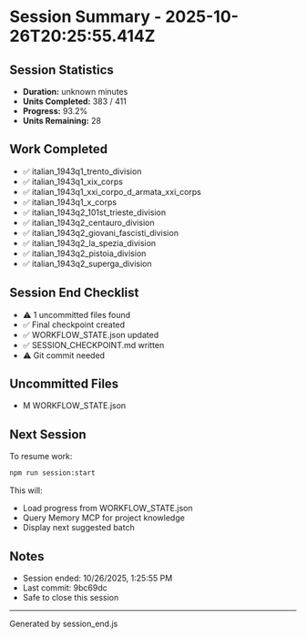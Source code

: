 # Session Summary - 2025-10-26T20:25:55.414Z

## Session Statistics

- **Duration:** unknown minutes
- **Units Completed:** 383 / 411
- **Progress:** 93.2%
- **Units Remaining:** 28

## Work Completed

- ✅ italian_1943q1_trento_division
- ✅ italian_1943q1_xix_corps
- ✅ italian_1943q1_xxi_corpo_d_armata_xxi_corps
- ✅ italian_1943q1_x_corps
- ✅ italian_1943q2_101st_trieste_division
- ✅ italian_1943q2_centauro_division
- ✅ italian_1943q2_giovani_fascisti_division
- ✅ italian_1943q2_la_spezia_division
- ✅ italian_1943q2_pistoia_division
- ✅ italian_1943q2_superga_division

## Session End Checklist

- ⚠️  1 uncommitted files found
- ✅ Final checkpoint created
- ✅ WORKFLOW_STATE.json updated
- ✅ SESSION_CHECKPOINT.md written
- ⚠️  Git commit needed

## Uncommitted Files

- M WORKFLOW_STATE.json

## Next Session

To resume work:

```bash
npm run session:start
```

This will:
- Load progress from WORKFLOW_STATE.json
- Query Memory MCP for project knowledge
- Display next suggested batch

## Notes

- Session ended: 10/26/2025, 1:25:55 PM
- Last commit: 9bc69dc
- Safe to close this session

---

Generated by session_end.js
